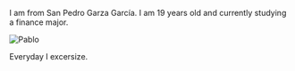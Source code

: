 I am from San Pedro Garza García. I am 19 years old and currently studying a finance major.

![Pablo](.Assets/Photos/photo-me.jpg)

Everyday I excersize.